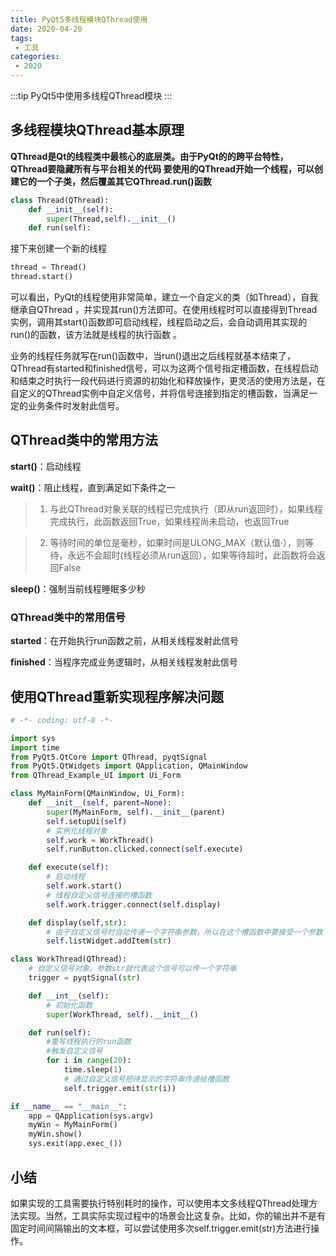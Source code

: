 ```yaml
---
title: PyQt5多线程模块QThread使用
date: 2020-04-20
tags:
 - 工具
categories:
 - 2020
---
```


:::tip
PyQt5中使用多线程QThread模块
:::
<!-- more -->

## 多线程模块QThread基本原理

**QThread是Qt的线程类中最核心的底层类。由于PyQt的的跨平台特性，QThread要隐藏所有与平台相关的代码 要使用的QThread开始一个线程，可以创建它的一个子类，然后覆盖其它QThread.run()函数**

``` py
class Thread(QThread):
    def __init__(self):
        super(Thread,self).__init__()
    def run(self):
```

接下来创建一个新的线程
``` py
thread = Thread()
thread.start()
```

可以看出，PyQt的线程使用非常简单，建立一个自定义的类（如Thread），自我继承自QThread ，并实现其run()方法即可。在使用线程时可以直接得到Thread实例，调用其start()函数即可启动线程，线程启动之后，会自动调用其实现的run()的函数，该方法就是线程的执行函数 。

业务的线程任务就写在run()函数中，当run()退出之后线程就基本结束了，QThread有started和finished信号，可以为这两个信号指定槽函数，在线程启动和结束之时执行一段代码进行资源的初始化和释放操作，更灵活的使用方法是，在自定义的QThread实例中自定义信号，并将信号连接到指定的槽函数，当满足一定的业务条件时发射此信号。

## QThread类中的常用方法

**start()**：启动线程

**wait()**：阻止线程，直到满足如下条件之一

> 1. 与此QThread对象关联的线程已完成执行（即从run返回时），如果线程完成执行，此函数返回True，如果线程尚未启动，也返回True

> 2. 等待时间的单位是毫秒，如果时间是ULONG_MAX（默认值·），则等待，永远不会超时(线程必须从run返回），如果等待超时，此函数将会返回False

**sleep()**：强制当前线程睡眠多少秒

### QThread类中的常用信号

  **started**：在开始执行run函数之前，从相关线程发射此信号

  **finished**：当程序完成业务逻辑时，从相关线程发射此信号

## 使用QThread重新实现程序解决问题

``` py
# -*- coding: utf-8 -*-

import sys
import time
from PyQt5.QtCore import QThread, pyqtSignal
from PyQt5.QtWidgets import QApplication, QMainWindow
from QThread_Example_UI import Ui_Form

class MyMainForm(QMainWindow, Ui_Form):
    def __init__(self, parent=None):
        super(MyMainForm, self).__init__(parent)
        self.setupUi(self)
        # 实例化线程对象
        self.work = WorkThread()
        self.runButton.clicked.connect(self.execute)

    def execute(self):
        # 启动线程
        self.work.start()
        # 线程自定义信号连接的槽函数
        self.work.trigger.connect(self.display)

    def display(self,str):
        # 由于自定义信号时自动传递一个字符串参数，所以在这个槽函数中要接受一个参数
        self.listWidget.addItem(str)

class WorkThread(QThread):
    # 自定义信号对象。参数str就代表这个信号可以传一个字符串
    trigger = pyqtSignal(str)

    def __int__(self):
        # 初始化函数
        super(WorkThread, self).__init__()

    def run(self):
        #重写线程执行的run函数
        #触发自定义信号
        for i in range(20):
            time.sleep(1)
            # 通过自定义信号把待显示的字符串传递给槽函数
            self.trigger.emit(str(i))

if __name__ == "__main__":
    app = QApplication(sys.argv)
    myWin = MyMainForm()
    myWin.show()
    sys.exit(app.exec_())
```

## 小结

如果实现的工具需要执行特别耗时的操作，可以使用本文多线程QThread处理方法实现。当然，工具实际实现过程中的场景会比这复杂。比如，你的输出并不是有固定时间间隔输出的文本框，可以尝试使用多次self.trigger.emit(str)方法进行操作。
